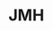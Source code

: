 

# JMH
<!-- 

 JMH - Java 代码性能测试的终极利器、必须掌握 
 https://mp.weixin.qq.com/s/rSVHqE-_2qZFEg3BujNsjg
-->
